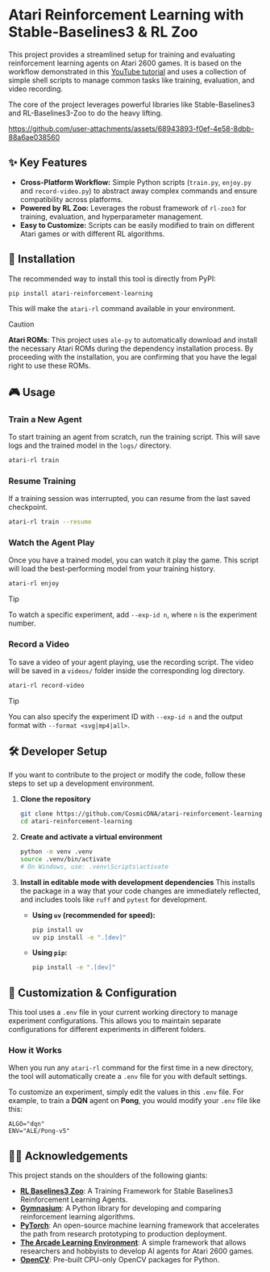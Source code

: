 # Atari Reinforcement Learning with Stable-Baselines3 & RL Zoo

This project provides a streamlined setup for training and evaluating reinforcement learning agents on Atari 2600 games. It is based on the workflow demonstrated in this [YouTube tutorial](https://www.youtube.com/watch?v=aQsaH7Tzvp0&t=329s) and uses a collection of simple shell scripts to manage common tasks like training, evaluation, and video recording.

The core of the project leverages powerful libraries like Stable-Baselines3 and RL-Baselines3-Zoo to do the heavy lifting.


https://github.com/user-attachments/assets/68943893-f0ef-4e58-8dbb-88a6ae038560



## ✨ Key Features

-   **Cross-Platform Workflow:** Simple Python scripts (`train.py`, `enjoy.py` and `record-video.py`) to abstract away complex commands and ensure compatibility across platforms.
-   **Powered by RL Zoo:** Leverages the robust framework of `rl-zoo3` for training, evaluation, and hyperparameter management.
-   **Easy to Customize:** Scripts can be easily modified to train on different Atari games or with different RL algorithms.

## 🚀 Installation

The recommended way to install this tool is directly from PyPI:

```bash
pip install atari-reinforcement-learning
```

This will make the `atari-rl` command available in your environment.

> [!CAUTION]
> **Atari ROMs**: This project uses `ale-py` to automatically download and install the necessary Atari ROMs during the dependency installation process. By proceeding with the installation, you are confirming that you have the legal right to use these ROMs.

## 🎮 Usage

### Train a New Agent

To start training an agent from scratch, run the training script. This will save logs and the trained model in the `logs/` directory.

```bash
atari-rl train
```

### Resume Training

If a training session was interrupted, you can resume from the last saved checkpoint.

```bash
atari-rl train --resume
```

### Watch the Agent Play

Once you have a trained model, you can watch it play the game. This script will load the best-performing model from your training history.

```bash
atari-rl enjoy
```

> [!TIP]
> To watch a specific experiment, add `--exp-id n`, where `n` is the experiment number.

### Record a Video

To save a video of your agent playing, use the recording script. The video will be saved in a `videos/` folder inside the corresponding log directory.

```bash
atari-rl record-video
```

> [!TIP]
> You can also specify the experiment ID with `--exp-id n` and the output format with `--format <svg|mp4|all>`.

## 🛠️ Developer Setup

If you want to contribute to the project or modify the code, follow these steps to set up a development environment.

1.  **Clone the repository**
    ```bash
    git clone https://github.com/CosmicDNA/atari-reinforcement-learning.git
    cd atari-reinforcement-learning
    ```

2.  **Create and activate a virtual environment**
    ```bash
    python -m venv .venv
    source .venv/bin/activate
    # On Windows, use: .venv\Scripts\activate
    ```

3.  **Install in editable mode with development dependencies**
    This installs the package in a way that your code changes are immediately reflected, and includes tools like `ruff` and `pytest` for development.

    *   **Using `uv` (recommended for speed):**
        ```bash
        pip install uv
        uv pip install -e ".[dev]"
        ```
    *   **Using `pip`:**
        ```bash
        pip install -e ".[dev]"
        ```

## 🔧 Customization & Configuration

This tool uses a `.env` file in your current working directory to manage experiment configurations. This allows you to maintain separate configurations for different experiments in different folders.

### How it Works

When you run any `atari-rl` command for the first time in a new directory, the tool will automatically create a `.env` file for you with default settings.

To customize an experiment, simply edit the values in this `.env` file. For example, to train a **DQN** agent on **Pong**, you would modify your `.env` file like this:

```dotenv
ALGO="dqn"
ENV="ALE/Pong-v5"
```

## 🤝🏿 Acknowledgements

This project stands on the shoulders of the following giants:
- [**RL Baselines3 Zoo**](https://github.com/DLR-RM/rl-baselines3-zoo): A Training Framework for Stable Baselines3 Reinforcement Learning Agents.
- [**Gymnasium**](https://github.com/Farama-Foundation/Gymnasium): A Python library for developing and comparing reinforcement learning algorithms.
- [**PyTorch**](https://pytorch.org/): An open-source machine learning framework that accelerates the path from research prototyping to production deployment.
- [**The Arcade Learning Environment**](https://github.com/Farama-Foundation/Arcade-Learning-Environment): A simple framework that allows researchers and hobbyists to develop AI agents for Atari 2600 games.
- [**OpenCV**](https://github.com/opencv/opencv-python): Pre-built CPU-only OpenCV packages for Python.

